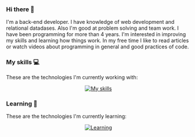 ### Hi there 👋

I'm a back-end developer. I have knowledge of web development and relational datadases. Also I'm good at problem solving and team work. I have been 
programming for more than 4 years. I'm interested in improving my skills and learning how things work. In my free time I like to read articles or 
watch videos about programming in general and good practices of code.

### My skills 💻

These are the technologies I'm currently working with:

<p align="center">
  <a href="https://skillicons.dev">
    <img src="https://skillicons.dev/icons?i=php,js,laravel,mysql,git,docker,postman,sentry"  alt="My skills"/>
  </a>
</p>

### Learning 🤖

These are the technologies I'm currently learning:

<p align="center">
  <a href="https://skillicons.dev">
    <img src="https://skillicons.dev/icons?i=go,nodejs"  alt="Learning"/>
  </a>
</p>

